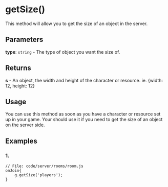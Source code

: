 # getSize()

This method will allow you to get the size of an object in the server.

## Parameters

**type**: `string` - The type of object you want the size of.

## Returns

**s** - An object, the width and height of the character or resource. ie. {width: 12, height: 12}

## Usage

You can use this method as soon as you have a character or resource set up in your game. Your should use it if you need to get the size of an object on the server side.

## Examples

### 1.

```
// File: code/server/rooms/room.js
onJoin{
	g.getSize('players');
}
```
